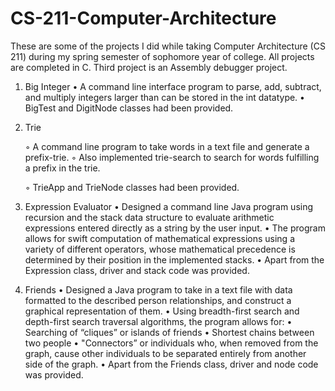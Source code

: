 # CS-211-Computer-Architecture
These are some of the projects I did while taking Computer Architecture (CS 211) during my spring semester of sophomore year of college. All projects are completed in C. Third project is an Assembly debugger project.

  1. Big Integer
      • A command line interface program to parse, add, subtract, and multiply integers larger than can be stored in the int datatype.
      • BigTest and DigitNode classes had been provided.
      
  2. Trie
  
      ◦ A command line program to take words in a text file and generate a prefix-trie. 
      ◦ Also implemented trie-search to search for words fulfilling a prefix in the trie. 
      
      ◦ TrieApp and TrieNode classes had been provided.
      
  3. Expression Evaluator
      • Designed a command line Java program using recursion and the stack data structure to evaluate arithmetic expressions entered               directly as a string by the user input. 
      • The program allows for swift computation of mathematical expressions using a variety of different operators, whose mathematical           precedence is determined by their position in the implemented stacks. 
      • Apart from the Expression class, driver and stack code was provided.
      
  4. Friends
      • Designed a Java program to take in a text file with data formatted to the described person relationships, and construct a               graphical representation of them. 
      • Using breadth-first search and depth-first search traversal algorithms, the program allows for:
            • Searching of “cliques” or islands of friends 
            • Shortest chains between two people
            • "Connectors” or individuals who, when removed from the graph, cause other individuals to be separated entirely from                      another side of the graph. 
      • Apart from the Friends class, driver and node code was provided.
